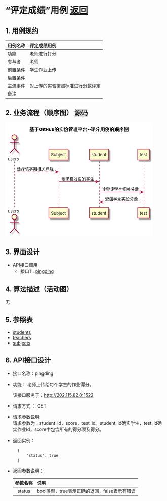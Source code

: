 # “评定成绩”用例 [返回](./README.md)
## 1. 用例规约


|用例名称|评定成绩用例|
|-------|:-------------|
|功能|老师进行打分|
|参与者|老师|
|前置条件|学生作业上传|
|后置条件| |
|主流事件| 对上传的实验按照标准进行分数评定|
|备注| |

## 2. 业务流程（顺序图） [源码](./pingding.puml)
![](../pingding.png) 

## 3. 界面设计
- API接口调用
    - 接口1：[pingding](../接口/pd.md) 

## 4. 算法描述（活动图） 

无
## 5. 参照表


- [students](../Database.md)
- [teachers](../Database.md)
- [subjects](../Database.md)
## 6. API接口设计

- 接口名称：pingding
    
- 功能：
    老师上传给每个学生的作业得分。   
    
    该接口服务于：http://202.115.82.8:1522
    
- 请求方式 ：
    GET  

- 请求参数说明:        
    请求参数为：student_id，score，test_id。student_id确实学生，test_id确实作业Id，score中包含所有的得分项及得分。
    
- 返回实例：

        {
            "status": true
        }
  
- 返回参数说明：    
 
  |参数名称|说明|
  |:---------:|:--------------------------------------------------------|      
  |status|bool类型，true表示正确的返回，false表示有错误|
